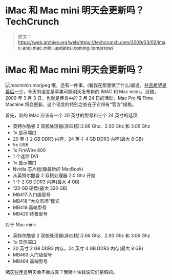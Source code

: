 # iMac 和 Mac mini 明天会更新吗？TechCrunch

> 原文：<https://web.archive.org/web/https://techcrunch.com/2009/03/02/imac-and-mac-mini-updates-coming-tomorrow/>

# iMac 和 Mac mini 明天会更新吗？

![macminirumorjpeg](img/9cdbc05a4e4bff7d4b6a8e44ebd8226b.png "macminirumorjpeg")
哦，还有一件事。(看我在那里做了什么)最近，[并且希望是最后一个](https://web.archive.org/web/20221006143150/http://www.crunchgear.com/2009/03/02/apple-event-on-march-24-new-desktops-coming/)，今天的谣言是苹果可能明天发布新的 IMAC 和 Mac minis。没错，2009 年 3 月 3 日，也就是传言中的 3 月 24 日的活动，Mac Pro 和 Time Machine 将会更新。这个谣言的特别之处在于它带有“官方”规格。

首先，新的 iMac 应该有一个 20 英寸的型号和三个 24 英寸的选项:

*   英特尔酷睿 2 双核处理器(非四核):2.66 Ghz、2.93 Ghz 和 3.06 Ghz
*   1x 显示端口
*   20 英寸 2 GB DDR3 内存，24 英寸 4 GB DDR3 内存(最大 8 GB)
*   5x USB
*   1x FireWire 800
*   1 个迷你 DVI
*   1x 显示端口
*   Nvidia 芯片组(像最新的 MacBook)
*   从英特尔酷睿 2 双核处理器 2.0 Ghz 开始
*   1 个 2 GB DDR3 内存(最大 4 GB)
*   120 GB 硬盘(最大 320 GB)
*   MB417:入门级型号
*   MB418:“大众市场”模式
*   MB419:高端型号
*   MB420:终极型号

对于 Mac mini:

*   英特尔酷睿 2 双核处理器(非四核):2.66 Ghz、2.93 Ghz 和 3.06 Ghz
*   1x 显示端口
*   20 英寸 2 GB DDR3 内存，24 英寸 4 GB DDR3 内存(最大 8 GB)
*   MB463:入门级型号
*   MB464 高端型号

赌[这些传言](https://web.archive.org/web/20221006143150/http://www.macrumors.com/2009/03/02/mac-mini-and-imac-product-part-numbers-available-tomorrow/)明天会不会成真？我赌十块钱说它们是假的。